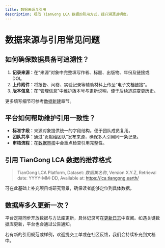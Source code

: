 ```yaml
---
title: 数据来源与引用
description: 规范 TianGong LCA 数据的引用方式，提升溯源透明度。
---
```


# 数据来源与引用常见问题

## 如何确保数据具备可追溯性？

1. **记录来源**：在“来源”对象中完整填写作者、标题、出版物、年份及链接或 DOI。  
2. **上传附件**：将报告、问卷、实验记录等辅助材料上传至“电子文档链接”。  
3. **版本信息**：在“管理信息”中维护版本号与更新说明，便于后续追踪变更历史。  

更多填写细节可参考[数据新建](../user-guide/create-my-data#create-source)章节。

## 平台如何帮助维护引用一致性？

- **标准字段**：来源对象提供统一的字段结构，便于团队成员复用。  
- **团队共享**：通过“贡献给团队”发布来源，确保多人引用同一条记录。  
- **审核流程**：在[数据审核](../user-guide/data-review)中会重点检查引用完整性。

## 引用 TianGong LCA 数据的推荐格式

> TianGong LCA Platform, Dataset: *数据集名称*, Version X.Y.Z, Retrieval date: YYYY-MM-DD, Available at: https://lca.tiangong.earth/

可在此基础上补充项目或研究背景，确保读者能够定位到具体数据。

## 数据库多久更新一次？

平台定期同步开放数据与方法库更新，具体记录可在[更新日志](../changelog/function-update)中查阅。如遇关键数据库更新，平台也会通过公告通知。

若有新的引用规范或样例，欢迎提交工单或在社区反馈，我们会持续补充到文档中。
